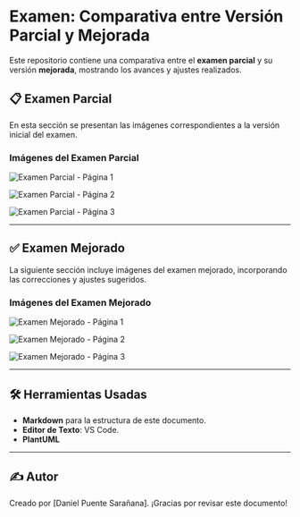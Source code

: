 # Examen: Comparativa entre Versión Parcial y Mejorada

Este repositorio contiene una comparativa entre el **examen parcial** y su versión **mejorada**, mostrando los avances y ajustes realizados.

## 📋 Examen Parcial

En esta sección se presentan las imágenes correspondientes a la versión inicial del examen.

### Imágenes del Examen Parcial

![Examen Parcial - Página 1](ruta/de/tu/imagen1.jpg)


![Examen Parcial - Página 2](ruta/de/tu/imagen2.jpg)


![Examen Parcial - Página 3](ruta/de/tu/imagen3.jpg)


---

## ✅ Examen Mejorado

La siguiente sección incluye imágenes del examen mejorado, incorporando las correcciones y ajustes sugeridos.

### Imágenes del Examen Mejorado

![Examen Mejorado - Página 1](ruta/de/tu/imagen4.jpg)


![Examen Mejorado - Página 2](ruta/de/tu/imagen5.jpg)


![Examen Mejorado - Página 3](ruta/de/tu/imagen6.jpg)

---

## 🛠️ Herramientas Usadas

- **Markdown** para la estructura de este documento.
- **Editor de Texto**: VS Code.
- **PlantUML** 

---

## ✍️ Autor

Creado por [Daniel Puente Sarañana]. ¡Gracias por revisar este documento!
